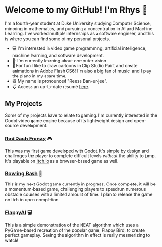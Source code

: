 # Welcome to my GitHub! I'm Rhys 👋

I'm a fourth-year student at Duke University studying Computer Science, minoring in mathematics, and pursuing a concentration in AI and Machine Learning. I've worked multiple internships as a software engineer, and this is where you can find some of my personal projects.

- :computer: I'm interested in video game programming, artificial intelligence, machine learning, and software development.
- 🤖: I'm currently learning about computer vision.
- :musical_keyboard: For fun I like to draw cartoons in Clip Studio Paint and create animations in Adobe Flash CS6! I'm also a big fan of music, and I play the piano in my spare time.
- 😄 My name is pronounced "Reese Ban-ur-jee".
- :clipboard: Access an up-to-date resumé [here](https://github.com/Rhys-Banerjee/Rhys-Banerjee/blob/main/Urjit%20Rhys%20Banerjee%20CV%20Aug%202022.3.pdf).

## My Projects
Some of my projects have to relate to gaming. I'm currently interested in the Godot video game engine because of its lightweight design and open-source development. 

### [Red Dash Frenzy](https://github.com/Rhys-Banerjee/RedDashFrenzy) :video_game:
This was my first game developed with Godot. It's simple by design and challenges the player to complete difficult levels *without* the ability to jump. It's playable on [Itch.io](https://riceware.itch.io/red-dash-frenzy) as a browser-based game as well.

### [Bowling Bash](https://github.com/Rhys-Banerjee/BowlingBash) :bowling:
This is my next Godot game currently in progress. Once complete, it will be a momentum-based game, challenging players to speedrun numerous obstacle courses with a limited amount of time. I plan to release the game on Itch.io upon completion.

### [FlappyAI](https://github.com/Rhys-Banerjee/FlappyAI) :computer:
This is a simple demonstration of the NEAT algorithm which uses a PyGame-based recreation of the popular game, Flappy Bird, to create perfect gameplay. Seeing the algorithm in effect is really mesmerizing to watch!


<!--
**Rhys-Banerjee/Rhys-Banerjee** is a ✨ _special_ ✨ repository because its `README.md` (this file) appears on your GitHub profile.

Here are some ideas to get you started:

- 🔭 I’m currently working on ...
- 🌱 I’m currently learning ...
- 👯 I’m looking to collaborate on ...
- 🤔 I’m looking for help with ...
- 💬 Ask me about ...
- 📫 How to reach me: ...
- 😄 Pronouns: ...
- ⚡ Fun fact: ...
-->
